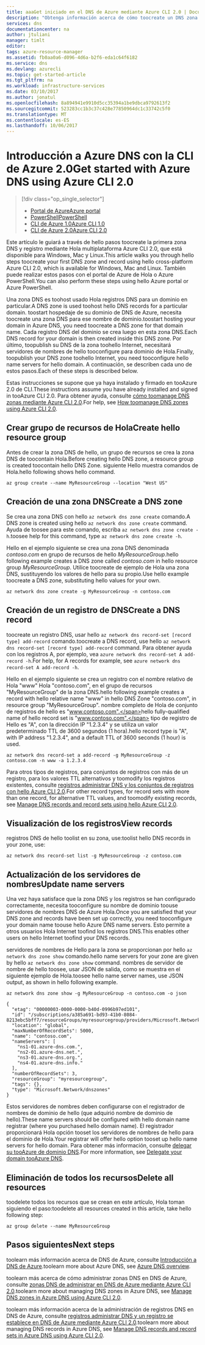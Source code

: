 ```yaml
---
title: aaaGet iniciado en el DNS de Azure mediante Azure CLI 2.0 | Documentos de Microsoft
description: "Obtenga información acerca de cómo toocreate un DNS zona y este registro de DNS de Azure. Esto es una guía paso a paso toocreate y administrar la primera zona DNS y el registro mediante Hola 2.0 de CLI de Azure."
services: dns
documentationcenter: na
author: jtuliani
manager: timlt
editor: 
tags: azure-resource-manager
ms.assetid: fb0aa0a6-d096-4d6a-b2f6-eda1c64f6182
ms.service: dns
ms.devlang: azurecli
ms.topic: get-started-article
ms.tgt_pltfrm: na
ms.workload: infrastructure-services
ms.date: 03/10/2017
ms.author: jonatul
ms.openlocfilehash: 8a894941e9910d5cc35394a1be9dbca9792613f2
ms.sourcegitcommit: 523283cc1b3c37c428e77850964dc1c33742c5f0
ms.translationtype: MT
ms.contentlocale: es-ES
ms.lasthandoff: 10/06/2017
---
```

# <a name="get-started-with-azure-dns-using-azure-cli-20"></a><span data-ttu-id="adf33-104">Introducción a Azure DNS con la CLI de Azure 2.0</span><span class="sxs-lookup"><span data-stu-id="adf33-104">Get started with Azure DNS using Azure CLI 2.0</span></span>

> [!div class="op_single_selector"]
> * [<span data-ttu-id="adf33-105">Portal de Azure</span><span class="sxs-lookup"><span data-stu-id="adf33-105">Azure portal</span></span>](dns-getstarted-portal.md)
> * [<span data-ttu-id="adf33-106">PowerShell</span><span class="sxs-lookup"><span data-stu-id="adf33-106">PowerShell</span></span>](dns-getstarted-powershell.md)
> * [<span data-ttu-id="adf33-107">CLI de Azure 1.0</span><span class="sxs-lookup"><span data-stu-id="adf33-107">Azure CLI 1.0</span></span>](dns-getstarted-cli-nodejs.md)
> * [<span data-ttu-id="adf33-108">CLI de Azure 2.0</span><span class="sxs-lookup"><span data-stu-id="adf33-108">Azure CLI 2.0</span></span>](dns-getstarted-cli.md)

<span data-ttu-id="adf33-109">Este artículo le guiará a través de hello pasos toocreate la primera zona DNS y registro mediante Hola multiplataforma Azure CLI 2.0, que está disponible para Windows, Mac y Linux.</span><span class="sxs-lookup"><span data-stu-id="adf33-109">This article walks you through hello steps toocreate your first DNS zone and record using hello cross-platform Azure CLI 2.0, which is available for Windows, Mac and Linux.</span></span> <span data-ttu-id="adf33-110">También puede realizar estos pasos con el portal de Azure de Hola o Azure PowerShell.</span><span class="sxs-lookup"><span data-stu-id="adf33-110">You can also perform these steps using hello Azure portal or Azure PowerShell.</span></span>

<span data-ttu-id="adf33-111">Una zona DNS es toohost usado Hola registros DNS para un dominio en particular.</span><span class="sxs-lookup"><span data-stu-id="adf33-111">A DNS zone is used toohost hello DNS records for a particular domain.</span></span> <span data-ttu-id="adf33-112">toostart hospedaje de su dominio de DNS de Azure, necesita toocreate una zona DNS para ese nombre de dominio.</span><span class="sxs-lookup"><span data-stu-id="adf33-112">toostart hosting your domain in Azure DNS, you need toocreate a DNS zone for that domain name.</span></span> <span data-ttu-id="adf33-113">Cada registro DNS del dominio se crea luego en esta zona DNS.</span><span class="sxs-lookup"><span data-stu-id="adf33-113">Each DNS record for your domain is then created inside this DNS zone.</span></span> <span data-ttu-id="adf33-114">Por último, toopublish su DNS de la zona toohello Internet, necesitará servidores de nombres de hello tooconfigure para dominio de Hola.</span><span class="sxs-lookup"><span data-stu-id="adf33-114">Finally, toopublish your DNS zone toohello Internet, you need tooconfigure hello name servers for hello domain.</span></span> <span data-ttu-id="adf33-115">A continuación, se describen cada uno de estos pasos.</span><span class="sxs-lookup"><span data-stu-id="adf33-115">Each of these steps is described below.</span></span>

<span data-ttu-id="adf33-116">Estas instrucciones se supone que ya haya instalado y firmado en tooAzure 2.0 de CLI.</span><span class="sxs-lookup"><span data-stu-id="adf33-116">These instructions assume you have already installed and signed in tooAzure CLI 2.0.</span></span> <span data-ttu-id="adf33-117">Para obtener ayuda, consulte [cómo toomanage DNS zonas mediante Azure CLI 2.0](dns-operations-dnszones-cli.md).</span><span class="sxs-lookup"><span data-stu-id="adf33-117">For help, see [How toomanage DNS zones using Azure CLI 2.0](dns-operations-dnszones-cli.md).</span></span>

## <a name="create-hello-resource-group"></a><span data-ttu-id="adf33-118">Crear grupo de recursos de Hola</span><span class="sxs-lookup"><span data-stu-id="adf33-118">Create hello resource group</span></span>

<span data-ttu-id="adf33-119">Antes de crear la zona DNS de hello, un grupo de recursos se crea la zona DNS de toocontain Hola.</span><span class="sxs-lookup"><span data-stu-id="adf33-119">Before creating hello DNS zone, a resource group is created toocontain hello DNS Zone.</span></span> <span data-ttu-id="adf33-120">siguiente Hello muestra comandos de Hola.</span><span class="sxs-lookup"><span data-stu-id="adf33-120">hello following shows hello command.</span></span>

```azurecli
az group create --name MyResourceGroup --location "West US"
```

## <a name="create-a-dns-zone"></a><span data-ttu-id="adf33-121">Creación de una zona DNS</span><span class="sxs-lookup"><span data-stu-id="adf33-121">Create a DNS zone</span></span>

<span data-ttu-id="adf33-122">Se crea una zona DNS con hello `az network dns zone create` comando.</span><span class="sxs-lookup"><span data-stu-id="adf33-122">A DNS zone is created using hello `az network dns zone create` command.</span></span> <span data-ttu-id="adf33-123">Ayuda de toosee para este comando, escriba `az network dns zone create -h`.</span><span class="sxs-lookup"><span data-stu-id="adf33-123">toosee help for this command, type `az network dns zone create -h`.</span></span>

<span data-ttu-id="adf33-124">Hello en el ejemplo siguiente se crea una zona DNS denominada *contoso.com* en grupo de recursos de hello *MyResourceGroup*.</span><span class="sxs-lookup"><span data-stu-id="adf33-124">hello following example creates a DNS zone called *contoso.com* in hello resource group *MyResourceGroup*.</span></span> <span data-ttu-id="adf33-125">Utilice toocreate de ejemplo de Hola una zona DNS, sustituyendo los valores de hello para su propio.</span><span class="sxs-lookup"><span data-stu-id="adf33-125">Use hello example toocreate a DNS zone, substituting hello values for your own.</span></span>

```azurecli
az network dns zone create -g MyResourceGroup -n contoso.com
```


## <a name="create-a-dns-record"></a><span data-ttu-id="adf33-126">Creación de un registro de DNS</span><span class="sxs-lookup"><span data-stu-id="adf33-126">Create a DNS record</span></span>

<span data-ttu-id="adf33-127">toocreate un registro DNS, usar hello `az network dns record-set [record type] add-record` comando.</span><span class="sxs-lookup"><span data-stu-id="adf33-127">toocreate a DNS record, use hello `az network dns record-set [record type] add-record` command.</span></span> <span data-ttu-id="adf33-128">Para obtener ayuda con los registros A, por ejemplo, vea `azure network dns record-set A add-record -h`.</span><span class="sxs-lookup"><span data-stu-id="adf33-128">For help, for A records for example, see `azure network dns record-set A add-record -h`.</span></span>

<span data-ttu-id="adf33-129">Hello en el ejemplo siguiente se crea un registro con el nombre relativo de Hola "www" Hola "contoso.com", en el grupo de recursos "MyResourceGroup" de la zona DNS.</span><span class="sxs-lookup"><span data-stu-id="adf33-129">hello following example creates a record with hello relative name "www" in hello DNS Zone "contoso.com", in resource group "MyResourceGroup".</span></span> <span data-ttu-id="adf33-130">nombre completo de Hola de conjunto de registros de hello es "www.contoso.com".</span><span class="sxs-lookup"><span data-stu-id="adf33-130">hello fully-qualified name of hello record set is "www.contoso.com".</span></span> <span data-ttu-id="adf33-131">tipo de registro de Hello es "A", con la dirección IP "1.2.3.4" y se utiliza un valor predeterminado TTL de 3600 segundos (1 hora).</span><span class="sxs-lookup"><span data-stu-id="adf33-131">hello record type is "A", with IP address "1.2.3.4", and a default TTL of 3600 seconds (1 hour) is used.</span></span>

```azurecli
az network dns record-set a add-record -g MyResourceGroup -z contoso.com -n www -a 1.2.3.4
```

<span data-ttu-id="adf33-132">Para otros tipos de registros, para conjuntos de registros con más de un registro, para los valores TTL alternativos y toomodify los registros existentes, consulte [registros administrar DNS y los conjuntos de registros con hello Azure CLI 2.0](dns-operations-recordsets-cli.md).</span><span class="sxs-lookup"><span data-stu-id="adf33-132">For other record types, for record sets with more than one record, for alternative TTL values, and toomodify existing records, see [Manage DNS records and record sets using hello Azure CLI 2.0](dns-operations-recordsets-cli.md).</span></span>


## <a name="view-records"></a><span data-ttu-id="adf33-133">Visualización de los registros</span><span class="sxs-lookup"><span data-stu-id="adf33-133">View records</span></span>

<span data-ttu-id="adf33-134">registros DNS de hello toolist en su zona, use:</span><span class="sxs-lookup"><span data-stu-id="adf33-134">toolist hello DNS records in your zone, use:</span></span>

```azurecli
az network dns record-set list -g MyResourceGroup -z contoso.com
```


## <a name="update-name-servers"></a><span data-ttu-id="adf33-135">Actualización de los servidores de nombres</span><span class="sxs-lookup"><span data-stu-id="adf33-135">Update name servers</span></span>

<span data-ttu-id="adf33-136">Una vez haya satisface que la zona DNS y los registros se han configurado correctamente, necesita tooconfigure su nombre de dominio toouse servidores de nombres DNS de Azure Hola.</span><span class="sxs-lookup"><span data-stu-id="adf33-136">Once you are satisfied that your DNS zone and records have been set up correctly, you need tooconfigure your domain name toouse hello Azure DNS name servers.</span></span> <span data-ttu-id="adf33-137">Esto permite a otros usuarios Hola Internet toofind los registros DNS.</span><span class="sxs-lookup"><span data-stu-id="adf33-137">This enables other users on hello Internet toofind your DNS records.</span></span>

<span data-ttu-id="adf33-138">servidores de nombres de Hello para la zona se proporcionan por hello `az network dns zone show` comando.</span><span class="sxs-lookup"><span data-stu-id="adf33-138">hello name servers for your zone are given by hello `az network dns zone show` command.</span></span> <span data-ttu-id="adf33-139">nombres de servidor de nombre de hello toosee, usar JSON de salida, como se muestra en el siguiente ejemplo de Hola.</span><span class="sxs-lookup"><span data-stu-id="adf33-139">toosee hello name server names, use JSON output, as shown in hello following example.</span></span>

```azurecli
az network dns zone show -g MyResourceGroup -n contoso.com -o json

{
  "etag": "00000003-0000-0000-b40d-0996b97ed101",
  "id": "/subscriptions/a385a691-bd93-41b0-8084-8213ebc5bff7/resourceGroups/myresourcegroup/providers/Microsoft.Network/dnszones/contoso.com",
  "location": "global",
  "maxNumberOfRecordSets": 5000,
  "name": "contoso.com",
  "nameServers": [
    "ns1-01.azure-dns.com.",
    "ns2-01.azure-dns.net.",
    "ns3-01.azure-dns.org.",
    "ns4-01.azure-dns.info."
  ],
  "numberOfRecordSets": 3,
  "resourceGroup": "myresourcegroup",
  "tags": {},
  "type": "Microsoft.Network/dnszones"
}
```

<span data-ttu-id="adf33-140">Estos servidores de nombres deben configurarse con el registrador de nombres de dominio de hello (que adquirió nombre de dominio de hello).</span><span class="sxs-lookup"><span data-stu-id="adf33-140">These name servers should be configured with hello domain name registrar (where you purchased hello domain name).</span></span> <span data-ttu-id="adf33-141">El registrador proporcionará Hola opción tooset los servidores de nombres de hello para el dominio de Hola.</span><span class="sxs-lookup"><span data-stu-id="adf33-141">Your registrar will offer hello option tooset up hello name servers for hello domain.</span></span> <span data-ttu-id="adf33-142">Para obtener más información, consulte [delegar su tooAzure de dominio DNS](dns-domain-delegation.md).</span><span class="sxs-lookup"><span data-stu-id="adf33-142">For more information, see [Delegate your domain tooAzure DNS](dns-domain-delegation.md).</span></span>

## <a name="delete-all-resources"></a><span data-ttu-id="adf33-143">Eliminación de todos los recursos</span><span class="sxs-lookup"><span data-stu-id="adf33-143">Delete all resources</span></span>
 
<span data-ttu-id="adf33-144">toodelete todos los recursos que se crean en este artículo, Hola toman siguiendo el paso:</span><span class="sxs-lookup"><span data-stu-id="adf33-144">toodelete all resources created in this article, take hello following step:</span></span>

```azurecli
az group delete --name MyResourceGroup
```

## <a name="next-steps"></a><span data-ttu-id="adf33-145">Pasos siguientes</span><span class="sxs-lookup"><span data-stu-id="adf33-145">Next steps</span></span>

<span data-ttu-id="adf33-146">toolearn más información acerca de DNS de Azure, consulte [Introducción a DNS de Azure](dns-overview.md).</span><span class="sxs-lookup"><span data-stu-id="adf33-146">toolearn more about Azure DNS, see [Azure DNS overview](dns-overview.md).</span></span>

<span data-ttu-id="adf33-147">toolearn más acerca de cómo administrar zonas DNS en DNS de Azure, consulte [zonas DNS de administrar en DNS de Azure mediante Azure CLI 2.0](dns-operations-dnszones-cli.md).</span><span class="sxs-lookup"><span data-stu-id="adf33-147">toolearn more about managing DNS zones in Azure DNS, see [Manage DNS zones in Azure DNS using Azure CLI 2.0](dns-operations-dnszones-cli.md).</span></span>

<span data-ttu-id="adf33-148">toolearn más información acerca de la administración de registros DNS en DNS de Azure, consulte [registros administrar DNS y un registro se establece en DNS de Azure mediante Azure CLI 2.0](dns-operations-recordsets-cli.md).</span><span class="sxs-lookup"><span data-stu-id="adf33-148">toolearn more about managing DNS records in Azure DNS, see [Manage DNS records and record sets in Azure DNS using Azure CLI 2.0](dns-operations-recordsets-cli.md).</span></span>

